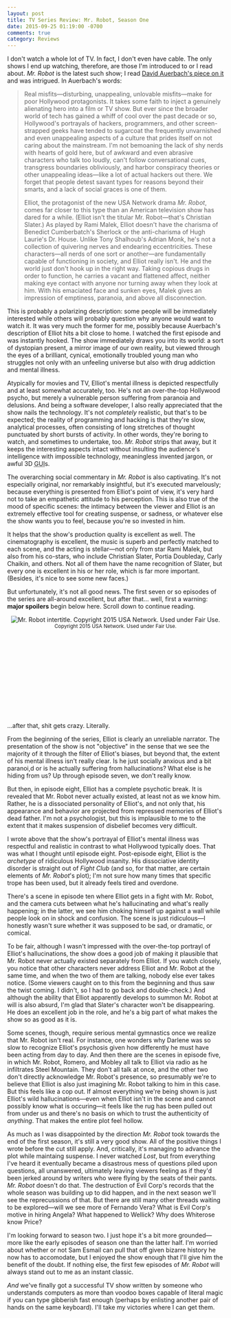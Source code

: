 ```yaml
---
layout: post
title: TV Series Review: Mr. Robot, Season One
date: 2015-09-25 01:19:00 -0700
comments: true
category: Reviews
---
```


I don't watch a whole lot of TV. In fact, I don't even have cable. The only
shows I end up watching, therefore, are those I'm introduced to or I read about.
_Mr. Robot_ is the latest such show; I read
[David Auerbach's piece on it](http://www.slate.com/articles/technology/bitwise/2015/06/mr_robot_on_usa_finally_hollywood_created_a_realistic_hacker_character.html)
and was intrigued. In Auerbach's words:

> Real misfits&mdash;disturbing, unappealing, unlovable misfits&mdash;make for
> poor Hollywood protagonists. It takes some faith to inject a genuinely
> alienating hero into a film or TV show. But ever since the broader world of
> tech has gained a whiff of cool over the past decade or so, Hollywood's
> portrayals of hackers, programmers, and other screen-strapped geeks have
> tended to sugarcoat the frequently unvarnished and even unappealing aspects of
> a culture that prides itself on not caring about the mainstream. I'm not
> bemoaning the lack of shy nerds with hearts of gold here, but of awkward and
> even abrasive characters who talk too loudly, can't follow conversational
> cues, transgress boundaries obliviously, and harbor conspiracy theories or
> other unappealing ideas&mdash;like a lot of actual hackers out there. We
> forget that people detest savant types for reasons beyond their smarts, and a
> lack of social graces is one of them.
>
> Elliot, the protagonist of the new USA Network drama _Mr. Robot_, comes far
> closer to this type than an American television show has dared for a while.
> (Elliot isn't the titular Mr. Robot&mdash;that's Christian Slater.) As played
> by Rami Malek, Elliot doesn't have the charisma of Benedict Cumberbatch's
> Sherlock or the anti-charisma of Hugh Laurie's Dr. House. Unlike Tony
> Shalhoub's Adrian Monk, he's not a collection of quivering nerves and
> endearing eccentricities. These characters&mdash;all nerds of one sort or
> another&mdash;are fundamentally capable of functioning in society, and Elliot
> really isn't. He and the world just don't hook up in the right way. Taking
> copious drugs in order to function, he carries a vacant and flattened affect,
> neither making eye contact with anyone nor turning away when they look at him.
> With his emaciated face and sunken eyes, Malek gives an impression of
> emptiness, paranoia, and above all disconnection.

This is probably a polarizing description: some people will be immediately
interested while others will probably question why anyone would want to watch
it. It was very much the former for me, possibly because Auerbach's description
of Elliot hits a bit close to home. I watched the first episode and was
instantly hooked. The show immediately draws you into its world: a sort of
dystopian present, a mirror image of our own reality, but viewed through the
eyes of a brilliant, cynical, emotionally troubled young man who struggles not
only with an unfeeling universe but also with drug addiction and mental
illness.

Atypically for movies and TV, Elliot's mental illness is depicted  respectfully
and at least somewhat accurately, too. He's not an over-the-top Hollywood
psycho, but merely a vulnerable person suffering from paranoia and delusions.
And being a software developer, I also really appreciated that the show nails
the technology.  It's not _completely_ realistic, but that's to be expected; the
reality of programming and hacking is that they're slow, analytical processes,
often consisting of long stretches of thought punctuated by short bursts of
activity.  In other words, they're boring to watch, and sometimes to undertake,
too.  _Mr. Robot_ strips that away, but it keeps the interesting aspects intact
without insulting the audience's intelligence with impossible technology,
meaningless invented jargon, or awful 3D
<acronym title="Graphical User Interface">GUI</acronym>s.

<!-- PELICAN_END_SUMMARY -->

The overarching social commentary in _Mr. Robot_ is also captivating. It's not
especially original, nor remarkably insightful, but it's executed marvelously;
because everything is presented from Elliot's point of view, it's very hard not
to take an empathetic attitude to his perception. This is also true of the mood
of specific scenes: the intimacy between the viewer and Elliot is an extremely
effective tool for creating suspense, or sadness, or whatever else the show
wants you to feel, because you're so invested in him.

It helps that the show's production quality is excellent as well. The
cinematography is excellent, the music is superb and perfectly matched to each
scene, and the acting is stellar&mdash;not only from star Rami Malek, but also
from his co-stars, who include Christian Slater, Portia Doubleday, Carly
Chaikin, and others. Not all of them have the name recognition of Slater, but
every one is excellent in his or her role, which is far more important.
(Besides, it's nice to see some new faces.)

But unfortunately, it's not all good news. The first seven or so episodes of the
series are all-around excellent, but after that... well, first a warning: **major
spoilers** begin below here. Scroll down to continue reading.

<div style="margin-left: auto; margin-right: auto; text-align: center;">
<img src="http://files.mlindgren.ca/images/mr-robot.jpg"
alt="Mr. Robot intertitle. Copyright 2015 USA Network. Used under Fair Use." />
<br />
<small>Copyright 2015 USA Network. Used under Fair Use.</small>
</div>

&nbsp;<br />
&nbsp;<br />
&nbsp;<br />
&nbsp;<br />
&nbsp;<br />
&nbsp;<br />
&nbsp;<br />
&nbsp;<br />
&nbsp;<br />
&nbsp;<br />
&nbsp;<br />

...after that, shit gets crazy. Literally.

From the beginning of the series, Elliot is clearly an unreliable narrator.  The
presentation of the show is not "objective" in the sense that we see the
majority of it through the filter of Elliot's biases, but beyond that, the
extent of his mental illness isn't really clear. Is he just socially anxious and
a bit paranoi,d or is he actually suffering from hallucinations? What else is he
hiding from us? Up through episode seven, we don't really know.

But then, in episode eight, Elliot has a complete psychotic break. It is
revealed that Mr. Robot never actually existed, at least not as we know him.
Rather, he is a dissociated personality of Elliot's, and not only that, his
appearance and behavior are projected from repressed memories of Elliot's dead
father. I'm not a psychologist, but this is implausible to me to the extent that
it makes suspension of disbelief becomes very difficult.

I wrote above that the show's portrayal of Elliot's mental illness was
respectful and realistic in contrast to what Hollywood typically does. That was
what I thought until episode eight. Post-episode eight, Elliot is the
_archetype_ of ridiculous Hollywood insanity. His dissociative identity disorder
is straight out of _Fight Club_ (and so, for that matter, are certain elements
of _Mr. Robot_'s plot); I'm not sure how many times that specific trope has been
used, but it already feels tired and overdone.

There's a scene in episode ten where Elliot gets in a fight with Mr. Robot, and
the camera cuts between what he's hallucinating and what's really happening; in
the latter, we see him choking himself up against a wall while people look on in
shock and confusion. The scene is just ridiculous&mdash;I honestly wasn't sure
whether it was supposed to be sad, or dramatic, or comical.

To be fair, although I wasn't impressed with the over-the-top portrayl of
Elliot's hallucinations, the show does a good job of making it plausible that
Mr. Robot never actually existed separately from Elliot. If you watch closely,
you notice that other characters never address Elliot and Mr. Robot at the same
time, and when the two of them are talking, nobody else ever takes notice. (Some
viewers caught on to this from the beginning and thus saw the twist coming. I
didn't, so I had to go back and double-check.) And although the ability that
Elliot apparently develops to summon Mr. Robot at will is also absurd, I'm glad
that Slater's character won't be disappearing. He does an excellent job in the
role, and he's a big part of what makes the show so as good as it is.

Some scenes, though, require serious mental gymnastics once we realize that Mr.
Robot isn't real. For instance, one wonders why Darlene was so slow to recognize
Elliot's psychosis given how differently he must have been acting from day to
day. And then there are the scenes in episode five, in which Mr. Robot, Romero,
and Mobley all talk to Elliot via radio as he infiltrates Steel Mountain.  They
don't all talk at once, and the other two don't directly acknowledge Mr.
Robot's presence, so presumably we're to believe that Elliot is also just
imagining Mr. Robot talking to him in this case. But this feels like a cop out.
If almost everything we're being shown is just Elliot's wild
hallucinations&mdash;even when Elliot isn't in the scene and cannot possibly
know what is occuring&mdash;it feels like the rug has been pulled out from under
us and there's no basis on which to trust the authenticity of _anything_. That
makes the entire plot feel hollow.

As much as I was disappointed by the direction _Mr. Robot_ took towards the end
of the first season, it's still a very good show. All of the positive things I
wrote before the cut still apply. And, critically, it's managing to advance the
plot while maintaing suspense. I never watched _Lost_, but from everything I've
heard it eventually became a disastrous mess of questions piled upon questions,
all unanswered, ultimately leaving viewers feeling as if they'd been jerked
around by writers who were flying by the seats of their pants. _Mr. Robot_
doesn't do that. The destruction of Evil Corp's records that the whole season
was building up to did happen, and in the next season we'll see the
reprecussions of that.  But there are still many other threads waiting to be
explored&mdash;will we see more of Fernando Vera? What is Evil Corp's motive in
hiring Angela? What happened to Wellick? Why does Whiterose know Price?

I'm looking forward to season two. I just hope it's a bit more
grounded&mdash;more like the early episodes of season one than the latter half.
I'm worried about whether or not Sam Esmail can pull that off given bizarre
history he now has to accomodate, but I enjoyed the show enough that I'll give
him the benefit of the doubt. If nothing else, the first few episodes of _Mr.
Robot_ will always stand out to me as an instant classic.

_And_ we've finally got a successful TV show written by someone who understands
computers as more than voodoo boxes capable of literal magic if you can type
gibberish fast enough (perhaps by enlisting another pair of hands on the same
keyboard). I'll take my victories where I can get them.
